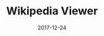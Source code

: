 ---
layout: default
title: Wikipedia Viewer
modal-id: 2
date: 2017-12-24
img: wikipedia-viewer-ss.jpg
alt: wikipedia-viewer
project-date: December 2017
client: Side Project
category: Web Development
description: Awesome wikipedia viewer for your knowledge needs!
project-url: https://github.com/mfakhrusy/wikipedia-viewer
demo-url: https://mfakhrusy.github.io/wikipedia-viewer/
---